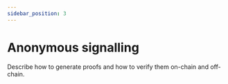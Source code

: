 ```yaml
---
sidebar_position: 3
---
```


# Anonymous signalling

Describe how to generate proofs and how to verify them on-chain and off-chain.
